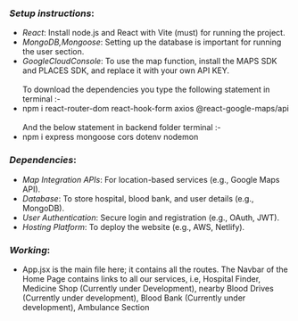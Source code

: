 ### *Setup instructions*:
- *React*: Install node.js and React with Vite (must) for running the project.
- *MongoDB,Mongoose*: Setting up the database is important for running the user section.
- *GoogleCloudConsole*: To use the map function, install the MAPS SDK and PLACES SDK, and replace it with your own API KEY.<br/><br/>
To download the dependencies you type the following statement in terminal :- <br/>
- npm i react-router-dom react-hook-form axios @react-google-maps/api <br/><br/>
And the below statement in backend folder terminal :- <br/>
- npm i express mongoose cors dotenv nodemon



### *Dependencies*:
- *Map Integration APIs*: For location-based services (e.g., Google Maps API).  
- *Database*: To store hospital, blood bank, and user details (e.g., MongoDB).  
- *User Authentication*: Secure login and registration (e.g., OAuth, JWT).  
- *Hosting Platform*: To deploy the website (e.g., AWS, Netlify). 

### *Working*:
- App.jsx is the main file here; it contains all the routes.
The Navbar of the  Home Page contains links to all our services, i.e, Hospital Finder, Medicine Shop (Currently under Development), nearby Blood Drives (Currently under development), Blood Bank (Currently under development), Ambulance Section 
